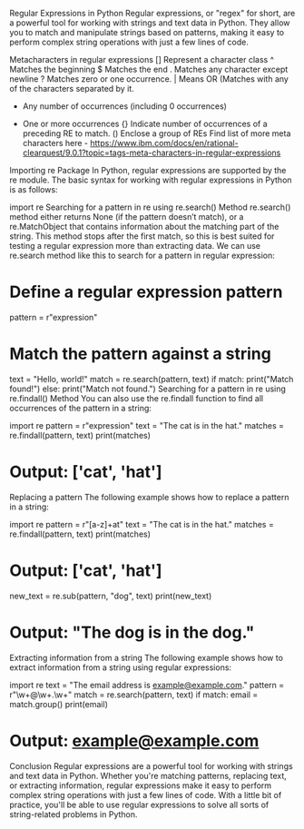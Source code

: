 Regular Expressions in Python
Regular expressions, or "regex" for short, are a powerful tool for working with strings and text data in Python. They allow you to match and manipulate strings based on patterns, making it easy to perform complex string operations with just a few lines of code.

Metacharacters in regular expressions
[]  Represent a character class
^   Matches the beginning
$   Matches the end
.   Matches any character except newline
?   Matches zero or one occurrence.
|   Means OR (Matches with any of the characters
    separated by it.
*   Any number of occurrences (including 0 occurrences)
+   One or more occurrences
{}  Indicate number of occurrences of a preceding RE 
    to match.
()  Enclose a group of REs
Find list of more meta characters here - https://www.ibm.com/docs/en/rational-clearquest/9.0.1?topic=tags-meta-characters-in-regular-expressions

Importing re Package
In Python, regular expressions are supported by the re module. The basic syntax for working with regular expressions in Python is as follows:

import re
Searching for a pattern in re using re.search() Method
re.search() method either returns None (if the pattern doesn’t match), or a re.MatchObject that contains information about the matching part of the string. This method stops after the first match, so this is best suited for testing a regular expression more than extracting data. We can use re.search method like this to search for a pattern in regular expression:

# Define a regular expression pattern
pattern = r"expression"
# Match the pattern against a string
text = "Hello, world!"
match = re.search(pattern, text)
if match:
    print("Match found!")
else:
    print("Match not found.")
Searching for a pattern in re using re.findall() Method
You can also use the re.findall function to find all occurrences of the pattern in a string:

import re
pattern = r"expression"
text = "The cat is in the hat."
matches = re.findall(pattern, text)
print(matches)
# Output: ['cat', 'hat']
Replacing a pattern
The following example shows how to replace a pattern in a string:

import re
pattern = r"[a-z]+at"
text = "The cat is in the hat."
matches = re.findall(pattern, text)
print(matches)
# Output: ['cat', 'hat']
new_text = re.sub(pattern, "dog", text)
print(new_text)
# Output: "The dog is in the dog."
Extracting information from a string
The following example shows how to extract information from a string using regular expressions:

import re
text = "The email address is example@example.com."
pattern = r"\w+@\w+\.\w+"
match = re.search(pattern, text)
if match:
    email = match.group()
    print(email)
# Output: example@example.com
Conclusion
Regular expressions are a powerful tool for working with strings and text data in Python. Whether you're matching patterns, replacing text, or extracting information, regular expressions make it easy to perform complex string operations with just a few lines of code. With a little bit of practice, you'll be able to use regular expressions to solve all sorts of string-related problems in Python.